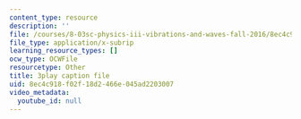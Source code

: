 ```yaml
---
content_type: resource
description: ''
file: /courses/8-03sc-physics-iii-vibrations-and-waves-fall-2016/8ec4c918f02f18d2466e045ad2203007_In0E5_JrPpo.srt
file_type: application/x-subrip
learning_resource_types: []
ocw_type: OCWFile
resourcetype: Other
title: 3play caption file
uid: 8ec4c918-f02f-18d2-466e-045ad2203007
video_metadata:
  youtube_id: null
---
```

